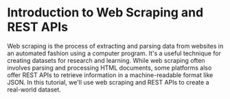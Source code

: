
# Introduction to Web Scraping and REST APIs

Web scraping is the process of extracting and parsing data from websites in an automated fashion using a computer program. It's a useful technique for creating datasets for research and learning. While web scraping often involves parsing and processing HTML documents, some platforms also offer REST APIs to retrieve information in a machine-readable format like JSON. In this tutorial, we'll use web scraping and REST APIs to create a real-world dataset.
